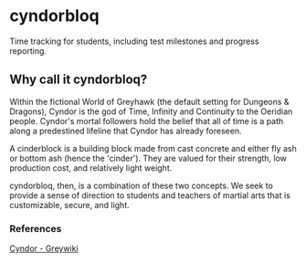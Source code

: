 # cyndorbloq
Time tracking for students, including test milestones and progress reporting.
## Why call it cyndorbloq?
Within the fictional World of Greyhawk (the default setting for Dungeons & Dragons), Cyndor is the god of Time, Infinity and Continuity to the Oeridian people. Cyndor's mortal followers hold the belief that all of time is a path along a predestined lifeline that Cyndor has already foreseen.

A cinderblock is a building block made from cast concrete and either fly ash or bottom ash (hence the 'cinder'). They are valued for their strength, low production cost, and relatively light weight.

cyndorbloq, then, is a combination of these two concepts. We seek to provide a sense of direction to students and teachers of martial arts that is customizable, secure, and light.

### References
[Cyndor - Greywiki](http://www.canonfire.com/wiki/index.php?title=Cyndor)
